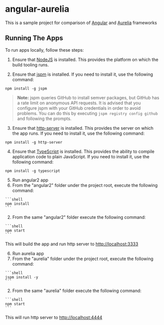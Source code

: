 # angular-aurelia
This is a sample project for comparison of [Angular](https://angular.io/) and [Aurelia](http://www.aurelia.io/) frameworks

## Running The Apps

To run apps locally, follow these steps:
1. Ensure that [NodeJS](http://nodejs.org/) is installed. This provides the platform on which the build tooling runs.

2. Ensure that [jspm](http://jspm.io/) is installed. If you need to install it, use the following command:

  ```shell
  npm install -g jspm
  ```
  > **Note:** jspm queries GitHub to install semver packages, but GitHub has a rate limit on anonymous API requests. It is advised that you configure jspm with your GitHub credentials in order to avoid problems. You can do this by executing `jspm registry config github` and following the prompts.

3. Ensure that [http-server](https://github.com/indexzero/http-server) is installed. This provides the server on which the app runs. If you need to install it, use the following command:

  ```shell
  npm install -g http-server
  ```
  
4. Ensure that [TypeScript](http://www.typescriptlang.org/) is installed. This provides the ability to compile application code to plain JavaScript. If you need to install it, use the following command:

  ```shell
  npm install -g typescript
  ```
  
5. Run angular2 app
  1. From the "angular2" folder under the project root, execute the following command:

    ```shell
    npm install
    ```
  2. From the same "angular2" folder execute the following command:

    ```shell
    npm start
    ```
This will build the app and run http server to [http://localhost:3333](http://localhost:3333)
  
6. Run aurelia app
  1. From the "aurelia" folder under the project root, execute the following command:

    ```shell
    jspm install -y
    ```
  2. From the same "aurelia" folder execute the following command:

    ```shell
    npm start
    ```
This will run http server to [http://localhost:4444](http://localhost:4444)